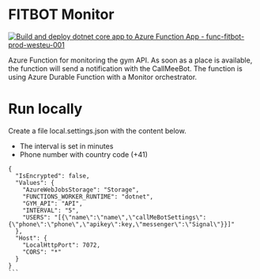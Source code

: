 # FITBOT Monitor
[![Build and deploy dotnet core app to Azure Function App - func-fitbot-prod-westeu-001](https://github.com/benjaminkech/fit-bot-monitor/actions/workflows/main_func-fitbot-prod-westeu-001.yml/badge.svg)](https://github.com/benjaminkech/fit-bot-monitor/actions/workflows/main_func-fitbot-prod-westeu-001.yml)

Azure Function for monitoring the gym API. As soon as a place is available, the function will send a notification with the CallMeeBot. The function is using Azure Durable Function with a Monitor orchestrator.

# Run locally
Create a file local.settings.json with the content below.
- The interval is set in minutes
- Phone number with country code (+41)
````
{
  "IsEncrypted": false,
  "Values": {
    "AzureWebJobsStorage": "Storage",
    "FUNCTIONS_WORKER_RUNTIME": "dotnet",
    "GYM_API": "API",
    "INTERVAL": "5",
    "USERS": "[{\"name\":\"name\",\"callMeBotSettings\":{\"phone\":\"phone\",\"apikey\":key,\"messenger\":\"Signal\"}}]"
  },
  "Host": {
    "LocalHttpPort": 7072,
    "CORS": "*"
  }
}
```
